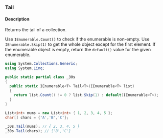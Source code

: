 ### Tail

#### Description
Returns the tail of a collection.

Use `IEnumerable.Count()` to check if the enumerable is non-empty.
Use `IEnumerable.Skip(1)` to get the whole object except for the first element.
If the enumerable object is empty, return the `default()` value for the given enumerable.

```csharp
using System.Collections.Generic;
using System.Linq;

public static partial class _30s 
{
  public static IEnumerable<T> Tail<T>(IEnumerable<T> list) 
  {
    return list.Count() != 0 ? list.Skip(1) : default(IEnumerable<T>);
  }
}
```

```csharp
List<int> nums = new List<int> { 1, 2, 3, 4, 5 };
char[] chars = {'A','B','C'};

_30s.Tail(nums); // { 2, 3, 4, 5 }
_30s.Tail(chars); // {'B','C'}
```
